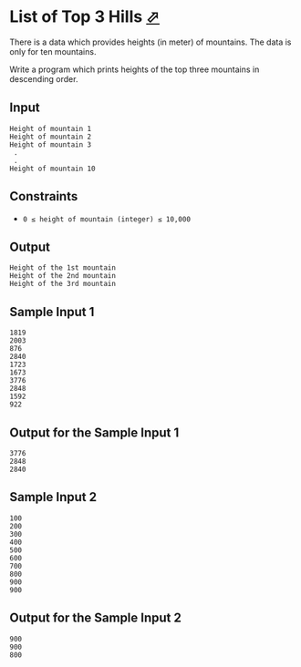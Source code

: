 # List of Top 3 Hills [⬀](https://judge.u-aizu.ac.jp/onlinejudge/description.jsp?id=0001)

There is a data which provides heights (in meter) of mountains. The data is only for ten mountains.

Write a program which prints heights of the top three mountains in descending order.

## Input
```
Height of mountain 1
Height of mountain 2
Height of mountain 3
 .
 .
Height of mountain 10
```

## Constraints

- `0 ≤ height of mountain (integer) ≤ 10,000`

## Output
```
Height of the 1st mountain
Height of the 2nd mountain
Height of the 3rd mountain
```

## Sample Input 1
```
1819
2003
876
2840
1723
1673
3776
2848
1592
922
```

## Output for the Sample Input 1
```
3776
2848
2840
```

## Sample Input 2
```
100
200
300
400
500
600
700
800
900
900
```

## Output for the Sample Input 2
```
900
900
800
```

